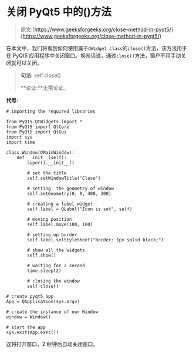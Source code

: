 # 关闭 PyQt5 中的()方法

> 原文:[https://www.geeksforgeeks.org/close-method-in-pyqt5/](https://www.geeksforgeeks.org/close-method-in-pyqt5/)

在本文中，我们将看到如何使用属于`QWidget class`的`close()`方法，该方法用于在 PyQt5 应用程序中关闭窗口。换句话说，通过`close()`方法，窗户不用手动关闭就可以关闭。

> **句法:** self.close()
> 
> **论证:**无需论证。

**代号:**

```
# importing the required libraries

from PyQt5.QtWidgets import * 
from PyQt5 import QtCore
from PyQt5 import QtGui
import sys
import time

class Window(QMainWindow):
    def __init__(self):
        super().__init__()

        # set the title
        self.setWindowTitle("Close")

        # setting  the geometry of window
        self.setGeometry(0, 0, 400, 300)

        # creating a label widget
        self.label = QLabel("Icon is set", self)

        # moving position
        self.label.move(100, 100)

        # setting up border
        self.label.setStyleSheet("border: 1px solid black;")

        # show all the widgets
        self.show()

        # waiting for 2 second
        time.sleep(2)

        # closing the window
        self.close()

# create pyqt5 app
App = QApplication(sys.argv)

# create the instance of our Window
window = Window()

# start the app
sys.exit(App.exec())
```

这将打开窗口，2 秒钟后自动关闭窗口。